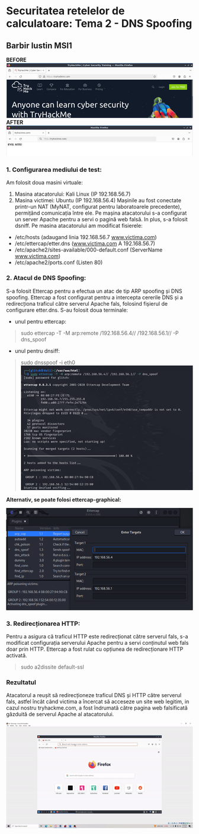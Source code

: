 # Securitatea retelelor de calculatoare: Tema 2 - DNS Spoofing
## Barbir Iustin MSI1
**BEFORE**
![](https://github.com/IustinBarbir/DNS-Spoofing/blob/main/before.jpg)
**AFTER** 
![](https://github.com/IustinBarbir/DNS-Spoofing/blob/main/after.jpg)

### 1.	Configurarea mediului de test:
Am folosit doua masini virtuale:
1.	Masina atacatorului: Kali Linux (IP 192.168.56.7)
2.	Masina victimei: Ubuntu (IP 192.168.56.4)
Mașinile au fost conectate printr-un NAT (MyNAT, configurat pentru laboratoarele precedente), permițând comunicația între ele.
Pe mașina atacatorului s-a configurat un server Apache pentru a servi o pagină web falsă. In plus, s-a folosit dsniff. 
Pe masina atacatorului am modificat fisierele:
-	/etc/hosts (adaugand linia 192.168.56.7 www.victima.com) 
-	/etc/ettercap/etter.dns (www.victima.com A 192.168.56.7)
-	/etc/apache2/sites-available/000-default.conf (ServerName www.victima.com)
-	/etc/apache2/ports.conf (Listen 80)

### 2.	Atacul de DNS Spoofing:
S-a folosit Ettercap pentru a efectua un atac de tip ARP spoofing și DNS spoofing. 
Ettercap a fost configurat pentru a intercepta cererile DNS și a redirecționa traficul către serverul Apache fals, folosind fișierul de configurare etter.dns.
S-au folosit doua terminale:
-	unul pentru ettercap: 
> sudo ettercap -T -M arp:remote /192.168.56.4// /192.168.56.1// -P dns_spoof
-	unul pentru dnsiff:
> sudo dnsspoof -i eth0
![](https://github.com/IustinBarbir/DNS-Spoofing/blob/main/etter_cmd.jpg)

**Alternativ, se poate folosi ettercap-graphical:**

![](https://github.com/IustinBarbir/DNS-Spoofing/blob/main/etter_graphical.jpg)

### 3.	Redirecționarea HTTP:
Pentru a asigura că traficul HTTP este redirecționat către serverul fals, s-a modificat configurația serverului Apache pentru a servi conținutul web fals doar prin HTTP.
Ettercap a fost rulat cu opțiunea de redirecționare HTTP activată.
> sudo a2dissite default-ssl

### Rezultatul
Atacatorul a reușit să redirecționeze traficul DNS și HTTP către serverul fals, astfel încât când victima a încercat să acceseze un site web legitim, in cazul nostru tryhackme.com, a fost îndrumată către pagina web falsificată găzduită de serverul Apache al atacatorului.

![](https://github.com/IustinBarbir/DNS-Spoofing/blob/main/Spoof.gif)
